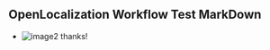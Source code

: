 ## OpenLocalization Workflow Test MarkDown
* ![image2](.\cb07ca0c-67b8-42f8-a808-634cc1eafbad.png) thanks!

<!--HONumber=Nov16_HO2-->


